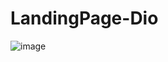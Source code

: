# LandingPage-Dio


![image](https://github.com/Kevinwmiguel/LandingPage-Dio/assets/59360014/71722b9e-b95c-42b6-995d-24ff716aa381)
